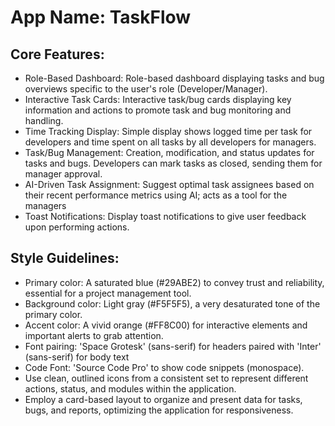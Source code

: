 # **App Name**: TaskFlow

## Core Features:

- Role-Based Dashboard: Role-based dashboard displaying tasks and bug overviews specific to the user's role (Developer/Manager).
- Interactive Task Cards: Interactive task/bug cards displaying key information and actions to promote task and bug monitoring and handling.
- Time Tracking Display: Simple display shows logged time per task for developers and time spent on all tasks by all developers for managers.
- Task/Bug Management: Creation, modification, and status updates for tasks and bugs. Developers can mark tasks as closed, sending them for manager approval.
- AI-Driven Task Assignment: Suggest optimal task assignees based on their recent performance metrics using AI; acts as a tool for the managers
- Toast Notifications: Display toast notifications to give user feedback upon performing actions.

## Style Guidelines:

- Primary color: A saturated blue (#29ABE2) to convey trust and reliability, essential for a project management tool.
- Background color: Light gray (#F5F5F5), a very desaturated tone of the primary color.
- Accent color: A vivid orange (#FF8C00) for interactive elements and important alerts to grab attention.
- Font pairing: 'Space Grotesk' (sans-serif) for headers paired with 'Inter' (sans-serif) for body text
- Code Font: 'Source Code Pro' to show code snippets (monospace).
- Use clean, outlined icons from a consistent set to represent different actions, status, and modules within the application.
- Employ a card-based layout to organize and present data for tasks, bugs, and reports, optimizing the application for responsiveness.